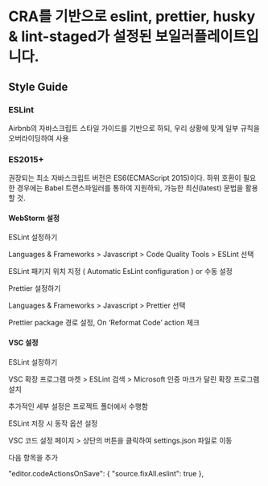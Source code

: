 # CRA를 기반으로 eslint, prettier, husky & lint-staged가 설정된 보일러플레이트입니다.

## Style Guide

### ESLint
Airbnb의 자바스크립트 스타일 가이드를 기반으로 하되, 우리 상황에 맞게 일부 규칙을 오버라이딩하여 사용

### ES2015+
권장되는 최소 자바스크립트 버전은 ES6(ECMAScript 2015)이다. 하위 호환이 필요한 경우에는 Babel 트랜스파일러를 통하여 지원하되, 가능한 최신(latest) 문법을 활용할 것.


#### WebStorm 설정

ESLint 설정하기

Languages & Frameworks > Javascript > Code Quality Tools > ESLint 선택

ESLint 패키지 위치 지정 ( Automatic EsLint configuration ) or 수동 설정

Prettier 설정하기

Languages & Frameworks > Javascript > Prettier 선택

Prettier package 경로 설정,  On ‘Reformat Code’ action 체크

#### VSC 설정

ESLint 설정하기

VSC 확장 프로그램 마켓 > ESLint 검색 > Microsoft 인증 마크가 달린 확장 프로그램 설치

추가적인 세부 설정은 프로젝트 폴더에서 수행함

ESLint 저장 시 동작 옵션 설정

VSC 코드 설정 페이지 > 상단의 버튼을 클릭하여 settings.json 파일로 이동

다음 항목을 추가

  "editor.codeActionsOnSave": {
    "source.fixAll.eslint": true
  },

